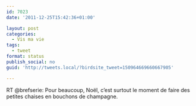 ```yaml
---
id: 7023
date: '2011-12-25T15:42:36+01:00'

layout: post
categories:
  - Vis ma vie
tags:
  - tweet
format: status
publish_social: no
guid: 'http://tweets.local/?birdsite_tweet=150964669660667905'

---
```


RT @brefserie: Pour beaucoup, Noël, c’est surtout le moment de faire des petites chaises en bouchons de champagne.